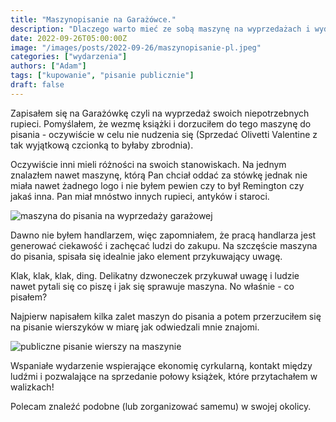 ```yaml
---
title: "Maszynopisanie na Garażówce."
description: "Dlaczego warto mieć ze sobą maszynę na wyprzedażach i wydarzeniach."
date: 2022-09-26T05:00:00Z
image: "/images/posts/2022-09-26/maszynopisanie-pl.jpeg"
categories: ["wydarzenia"]
authors: ["Adam"]
tags: ["kupowanie", "pisanie publicznie"]
draft: false
---
```


Zapisałem się na Garażówkę czyli na wyprzedaż swoich niepotrzebnych rupieci. Pomyślałem, że wezmę książki i dorzuciłem do tego maszynę do pisania - oczywiście w celu nie nudzenia się (Sprzedać Olivetti Valentine z tak wyjątkową czcionką to byłaby zbrodnia).

Oczywiście inni mieli różności na swoich stanowiskach. Na jednym znalazłem nawet maszynę, którą Pan chciał oddać za stówkę jednak nie miała nawet żadnego logo i nie byłem pewien czy to był Remington czy jakaś inna. Pan miał mnóstwo innych rupieci, antyków i staroci.

![maszyna do pisania na wyprzedaży garażowej](./images/posts/2022-09-26/garazowka-maszyna-do-pisania.jpeg)

Dawno nie byłem handlarzem, więc zapomniałem, że pracą handlarza jest generować ciekawość
i zachęcać ludzi do zakupu. Na szczęście maszyna do pisania, spisała się idealnie jako
element przykuwający uwagę. 

Klak, klak, klak, ding. Delikatny dzwoneczek przykuwał uwagę i ludzie nawet pytali się co piszę i jak się sprawuje maszyna. No właśnie - co pisałem?

Najpierw napisałem kilka zalet maszyn do pisania a potem przerzuciłem się na pisanie wierszyków w miarę jak odwiedzali mnie znajomi.

![publiczne pisanie wierszy na maszynie](./images/posts/2022-09-26/wiersz-na-maszynie.png)

Wspaniałe wydarzenie wspierające ekonomię cyrkularną, kontakt między ludźmi i pozwalające
na sprzedanie połowy książek, które przytachałem w walizkach!

Polecam znaleźć podobne (lub zorganizować samemu) w swojej okolicy.